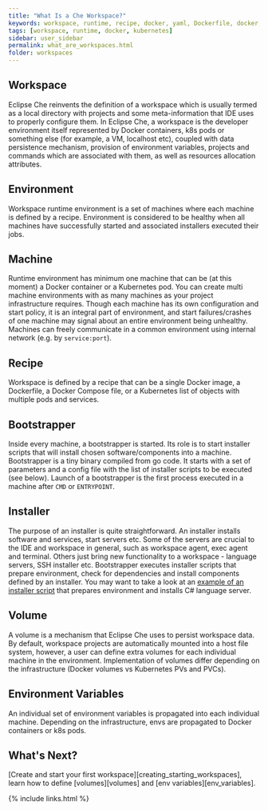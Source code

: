 ```yaml
---
title: "What Is a Che Workspace?"
keywords: workspace, runtime, recipe, docker, yaml, Dockerfile, docker, kubernetes, container, pod
tags: [workspace, runtime, docker, kubernetes]
sidebar: user_sidebar
permalink: what_are_workspaces.html
folder: workspaces
---
```


## Workspace

Eclipse Che reinvents the definition of a workspace which is usually termed as a local directory with projects and some meta-information that IDE uses to properly configure them. In Eclipse Che, a workspace is the developer environment itself represented by Docker containers, k8s pods or something else (for example, a VM, localhost etc), coupled with data persistence mechanism, provision of environment variables, projects and commands which are associated with them, as well as resources allocation attributes.

## Environment

Workspace runtime environment is a set of machines where each machine is defined by a recipe. Environment is considered to be healthy when all machines have successfully started and associated installers executed their jobs.

## Machine

Runtime environment has minimum one machine that can be (at this moment) a Docker container or a Kubernetes pod. You can create multi machine environments with as many machines as your project infrastructure requires. Though each machine has its own configuration and start policy, it is an integral part of environment, and start failures/crashes of one machine may signal about an entire environment being unhealthy. Machines can freely communicate in a common environment using internal network (e.g. by `service:port`).

## Recipe

Workspace is defined by a recipe that can be a single Docker image, a Dockerfile, a Docker Compose file, or a Kubernetes list of objects with multiple pods and services.

## Bootstrapper

Inside every machine, a bootstrapper is started. Its role is to start installer scripts that will install chosen software/components into a machine. Bootstrapper is a tiny binary compiled from go code. It starts with a set of parameters and a config file with the list of installer scripts to be executed (see below). Launch of a bootstrapper is the first process executed in a machine after `CMD` or `ENTRYPOINT`.

## Installer

The purpose of an installer is quite straightforward. An installer installs software and services, start servers etc. Some of the servers are crucial to the IDE and workspace in general, such as workspace agent, exec agent and terminal. Others just bring new functionality to a workspace - language servers, SSH installer etc. Bootstrapper executes installer scripts that prepare environment, check for dependencies and install components defined by an installer. You may want to take a look at an [example of an installer script](https://github.com/eclipse/che/blob/che6/agents/ls-csharp/src/main/resources/installers/1.0.1/org.eclipse.che.ls.csharp.script.sh) that prepares environment and installs C# language server.

## Volume

A volume is a mechanism that Eclipse Che uses to persist workspace data. By default, workspace projects are automatically mounted into a host file system, however, a user can define extra volumes for each individual machine in the environment. Implementation of volumes differ depending on the infrastructure (Docker volumes vs Kubernetes PVs and PVCs).

## Environment Variables

An individual set of environment variables is propagated into each individual machine. Depending on the infrastructure, envs are propagated to Docker containers or k8s pods.

## What's Next?

[Create and start your first workspace][creating_starting_workspaces], learn how to define [volumes][volumes] and [env variables][env_variables].

{% include links.html %}
